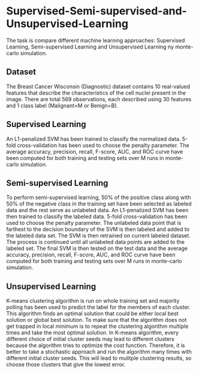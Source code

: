 # Supervised-Semi-supervised-and-Unsupervised-Learning
The task is compare different machine learning approaches: Supervised Learning, Semi-supervised Learning and Unsupervised
Learning ny monte-carlo simulation.

## Dataset
The Breast Cancer Wisconsin (Diagnostic) dataset contains 10 real-valued features that describe the characteristics of the 
cell nuclei present in the image. There are total 569 observations, each described using 30 features and 1 class label 
(Malignant=M or Benign=B).

## Supervised Learning
An L1-penalized SVM has been trained to classify the normalized data. 5-fold cross-validation has been used to choose 
the penalty parameter. The average accuracy, precision, recall, F-score, AUC, and ROC curve have been computed for both 
training and testing sets over M runs in monte-carlo simulation. 

## Semi-supervised Learning
To perform semi-supervised learning, 50% of the positive class along with 50% of the negative class in the training set have
been selected as labeled data and the rest serve as unlabeled data. An L1-penalized SVM has been then trained to classify 
the labeled data. 5-fold cross-validation has been used to choose the penalty parameter. The unlabeled data point that is 
farthest to the decision boundary of the SVM is then labeled and added to the labeled data set. The SVM is then retrained
on current labeled dataset. The process is continued until all unlabeled data points are added to the labeled set. 
The final SVM is then tested on the test data and the average accuracy, precision, recall, F-score, AUC, and ROC curve have 
been computed for both training and testing sets over M runs in monte-carlo simulation. 

## Unsupervised Learning
K-means clustering algorithm is run on whole training set and majority polling has been used to predict the label for the 
members of each cluster. This algorithm finds an optimal solution that could be either local best solution or global best 
solution. To make sure that the algorithm does not get trapped in local minimum is to repeat the clustering algorithm multiple 
times and take the most optimal solution. In K-means algorithm, every different choice of initial cluster seeds may lead to 
different clusters because the algorithm tries to optimize the cost function. Therefore, it is better to take a stochastic 
approach and run the algorithm many times with different initial cluster seeds. This will lead to mulitple clustering results,
so choose those clusters that give the lowest error.
